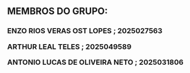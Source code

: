 <h2>MEMBROS DO GRUPO:</h2>
<h3>  
 
 ENZO RIOS VERAS OST LOPES ; 2025027563

 ARTHUR LEAL TELES ; 2025049589
 
 ANTONIO LUCAS DE OLIVEIRA NETO ; 2025031806</h3>
